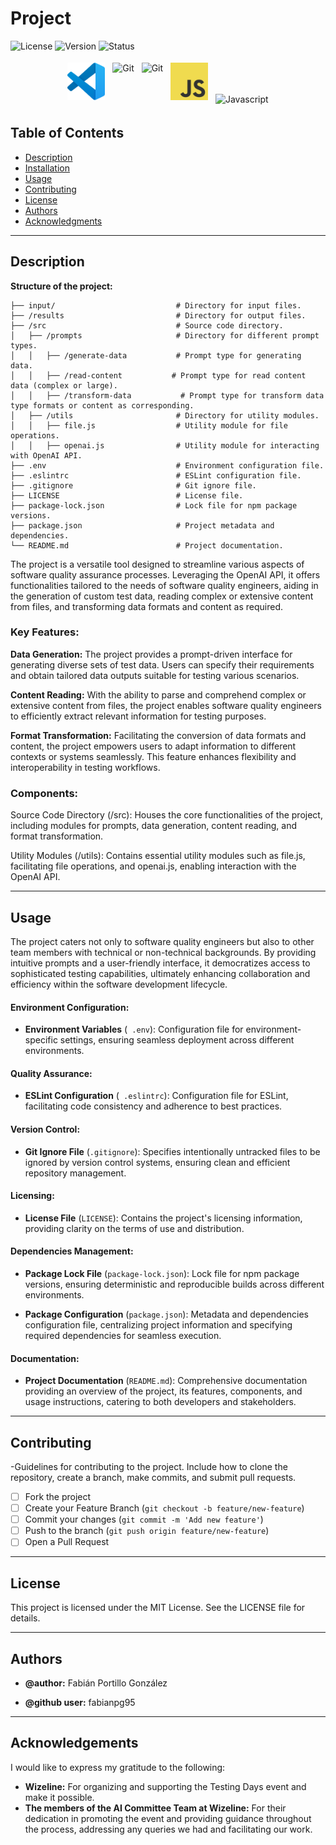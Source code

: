 # Project

![License](https://img.shields.io/badge/license-MIT-blue.svg)
![Version](https://img.shields.io/badge/version-1.0.0-brightgreen.svg)
![Status](https://img.shields.io/badge/status-active-success.svg)

<p align="center">
<img src="https://raw.githubusercontent.com/github/explore/80688e429a7d4ef2fca1e82350fe8e3517d3494d/topics/visual-studio-code/visual-studio-code.png" alt="VS Code" height="60" width="60" style="vertical-align:top; margin:4px"> <!-- VS Code -->
<img src="https://raw.githubusercontent.com/jmnote/z-icons/master/svg/git.svg" alt="Git" height="60" width="60" style="vertical-align:top; margin:4px">  <!-- Git -->
<img src="https://pngset.com/images/github-logo-label-text-symbol-transparent-png-2425199.png" alt="Git" height="60" width="60" style="vertical-align:top; margin:4px">  <!-- Github -->
<img src="https://raw.githubusercontent.com/github/explore/80688e429a7d4ef2fca1e82350fe8e3517d3494d/topics/javascript/javascript.png" alt="Javascript" height="60" width="60" style="; margin:4px"> <!-- Javascript -->
<img src="https://cdn-3.expansion.mx/dims4/default/1e07859/2147483647/strip/true/crop/1800x1221+0+0/resize/1800x1221!/format/webp/quality/80/?url=https%3A%2F%2Fcdn-3.expansion.mx%2F25%2F18%2Fe7adcf924adabd501df2e60e9e24%2Fopenai-detector-deepfakes.jpeg" alt="Javascript" height="60" width="60" style="; margin:4px"> <!-- Open AI -->
</p>

## Table of Contents

- [Description](#description)
- [Installation](#installation)
- [Usage](#usage)
- [Contributing](#contributing)
- [License](#license)
- [Authors](#authors)
- [Acknowledgments](#acknowledgments)
___
## Description

**Structure of the project:**

```
├── input/                           # Directory for input files.
├── /results                         # Directory for output files.
├── /src                             # Source code directory.
│   ├── /prompts                     # Directory for different prompt types.
│   │   ├── /generate-data           # Prompt type for generating data.
│   │   ├── /read-content           # Prompt type for read content data (complex or large).
│   │   ├── /transform-data           # Prompt type for transform data type formats or content as corresponding.
│   ├── /utils                       # Directory for utility modules.
│   │   ├── file.js                  # Utility module for file operations.
│   │   ├── openai.js                # Utility module for interacting with OpenAI API.
├── .env                             # Environment configuration file.
├── .eslintrc                        # ESLint configuration file.
├── .gitignore                       # Git ignore file.
├── LICENSE                          # License file.
├── package-lock.json                # Lock file for npm package versions.
├── package.json                     # Project metadata and dependencies.
└── README.md                        # Project documentation.
```

The project is a versatile tool designed to streamline various aspects of software quality assurance processes. Leveraging the OpenAI API, it offers functionalities tailored to the needs of software quality engineers, aiding in the generation of custom test data, reading complex or extensive content from files, and transforming data formats and content as required.

### **Key Features:**

**Data Generation:** The project provides a prompt-driven interface for generating diverse sets of test data. Users can specify their requirements and obtain tailored data outputs suitable for testing various scenarios.

**Content Reading:** With the ability to parse and comprehend complex or extensive content from files, the project enables software quality engineers to efficiently extract relevant information for testing purposes.

**Format Transformation:** Facilitating the conversion of data formats and content, the project empowers users to adapt information to different contexts or systems seamlessly. This feature enhances flexibility and interoperability in testing workflows.

### Components:

Source Code Directory (/src): Houses the core functionalities of the project, including modules for prompts, data generation, content reading, and format transformation.

Utility Modules (/utils): Contains essential utility modules such as file.js, facilitating file operations, and openai.js, enabling interaction with the OpenAI API.
___
## Usage

The project caters not only to software quality engineers but also to other team members with technical or non-technical backgrounds. By providing intuitive prompts and a user-friendly interface, it democratizes access to sophisticated testing capabilities, ultimately enhancing collaboration and efficiency within the software development lifecycle.

#### Environment Configuration:

- **Environment Variables** (` .env`): Configuration file for environment-specific settings, ensuring seamless deployment across different environments.

#### Quality Assurance:

- **ESLint Configuration** (` .eslintrc`): Configuration file for ESLint, facilitating code consistency and adherence to best practices.

#### Version Control:

- **Git Ignore File** (`.gitignore`): Specifies intentionally untracked files to be ignored by version control systems, ensuring clean and efficient repository management.

#### Licensing:

- **License File** (`LICENSE`): Contains the project's licensing information, providing clarity on the terms of use and distribution.

#### Dependencies Management:

- **Package Lock File** (`package-lock.json`): Lock file for npm package versions, ensuring deterministic and reproducible builds across different environments.

- **Package Configuration** (`package.json`): Metadata and dependencies configuration file, centralizing project information and specifying required dependencies for seamless execution.

#### Documentation:

- **Project Documentation** (`README.md`): Comprehensive documentation providing an overview of the project, its features, components, and usage instructions, catering to both developers and stakeholders.


___
## Contributing

-Guidelines for contributing to the project. Include how to clone the repository, create a branch, make commits, and submit pull requests.

- [ ] Fork the project
- [ ] Create your Feature Branch (`git checkout -b feature/new-feature`)
- [ ] Commit your changes (`git commit -m 'Add new feature'`)
- [ ] Push to the branch (`git push origin feature/new-feature`)
- [ ] Open a Pull Request

___
## License
This project is licensed under the MIT License. See the LICENSE file for details.

___
## Authors

* **@author:** Fabián Portillo González 

* **@github user:** fabianpg95

___
## Acknowledgements

I would like to express my gratitude to the following:

- **Wizeline:** For organizing and supporting the Testing Days event and make it possible.
- **The members of the AI Committee Team at Wizeline:** For their dedication in promoting the event and providing guidance throughout the process, addressing any queries we had and facilitating our work.
